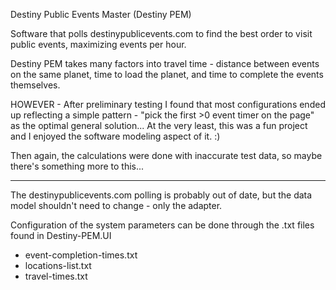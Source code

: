 Destiny Public Events Master (Destiny PEM)

Software that polls destinypublicevents.com to find the best order to visit public events, maximizing events per hour.

Destiny PEM takes many factors into travel time - distance between events on the same planet, time to load the planet, and time to complete the events themselves.

HOWEVER - After preliminary testing I found that most configurations ended up reflecting a simple pattern - "pick the first >0 event timer on the page" as the optimal general solution... At the very least, this was a fun project and I enjoyed the software modeling aspect of it. :)

Then again, the calculations were done with inaccurate test data, so maybe there's something more to this...

---

The destinypublicevents.com polling is probably out of date, but the data model shouldn't need to change - only the adapter.


Configuration of the system parameters can be done through the .txt files found in Destiny-PEM.UI

- event-completion-times.txt
- locations-list.txt
- travel-times.txt
